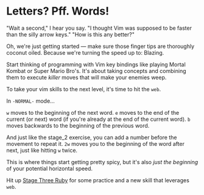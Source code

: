 # Letters? Pff. Words!

"Wait a second," I hear you say.
"I thought Vim was supposed to be faster than the silly arrow keys."
"How is this any better?"

Oh, we're just getting started — make sure those finger tips are thoroughly coconut oiled.
Because we're turning the speed up to: Blazing.

Start thinking of programming with Vim key bindings like playing Mortal Kombat or Super Mario Bro's.
It's about taking concepts and combining them to execute _killer_ moves that will make your enemies weep.

To take your vim skills to the next level, it's time to hit the `web`.

In `-NORMAL-` mode...

`w` moves to the beginning of the next word.
`e` moves to the end of the current (or next) word (if you're already at the end of the current word).
`b` moves backwards to the beginning of the previous word.

And just like the stage_2 exercise, you can add a number before the movement to repeat it.
`2w` moves you to the beginning of the word after next, just like hitting `w` twice.

This is where things start getting pretty spicy, but it's also _just the beginning_ of your potential horizontal speed.

Hit up [Stage Three Ruby](/stage_3.rb) for some practice and a new skill that leverages `web`.